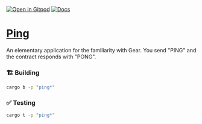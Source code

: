 [![Open in Gitpod](https://img.shields.io/badge/Open_in-Gitpod-white?logo=gitpod)](https://gitpod.io/#FOLDER=ping/https://github.com/gear-foundation/dapps)
[![Docs](https://img.shields.io/github/actions/workflow/status/gear-foundation/dapps/contracts.yml?logo=rust&label=docs)](https://dapps.gear.rs/ping_io)

# [Ping](https://wiki.gear-tech.io/docs/examples/ping)

An elementary application for the familiarity with Gear. You send "PING" and the contract responds with "PONG".

### 🏗️ Building

```sh
cargo b -p "ping*"
```

### ✅ Testing

```sh
cargo t -p "ping*"
```
